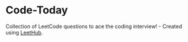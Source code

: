 # Code-Today
Collection of LeetCode questions to ace the coding interview! - Created using [LeetHub](https://github.com/QasimWani/LeetHub).
